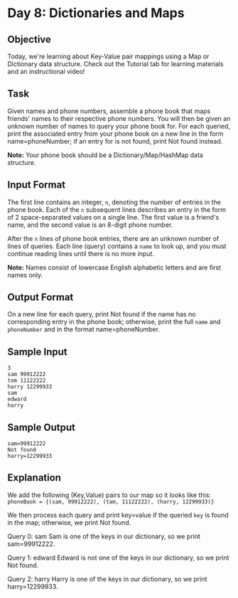 # Day 8: Dictionaries and Maps
## Objective 
Today, we're learning about Key-Value pair mappings using a Map or Dictionary data structure. Check out the Tutorial tab for learning materials and an instructional video!

## Task 
Given  names and phone numbers, assemble a phone book that maps friends' names to their respective phone numbers. You will then be given an unknown number of names to query your phone book for. For each  queried, print the associated entry from your phone book on a new line in the form name=phoneNumber; if an entry for  is not found, print Not found instead.

**Note:** Your phone book should be a Dictionary/Map/HashMap data structure.

## Input Format
The first line contains an integer, `n`, denoting the number of entries in the phone book. 
Each of the `n` subsequent lines describes an entry in the form of 2 space-separated values on a single line. The first value is a friend's name, and the second value is an 8-digit phone number.

After the `n` lines of phone book entries, there are an unknown number of lines of queries. Each line (query) contains a `name` to look up, and you must continue reading lines until there is no more input.

**Note:** Names consist of lowercase English alphabetic letters and are first names only.

## Output Format
On a new line for each query, print Not found if the name has no corresponding entry in the phone book; otherwise, print the full `name` and `phoneNumber` and  in the format name=phoneNumber.

## Sample Input
```
3
sam 99912222
tom 11122222
harry 12299933
sam
edward
harry
```

## Sample Output
```
sam=99912222
Not found
harry=12299933
```

## Explanation
We add the following  (Key,Value) pairs to our map so it looks like this:
`phoneBook = {(sam, 99912222), (tam, 11122222), (harry, 12299933)}`

We then process each query and print key=value if the queried `key` is found in the map; otherwise, we print Not found.

Query 0: sam 
Sam is one of the keys in our dictionary, so we print sam=99912222.

Query 1: edward 
Edward is not one of the keys in our dictionary, so we print Not found.

Query 2: harry 
Harry is one of the keys in our dictionary, so we print harry=12299933.